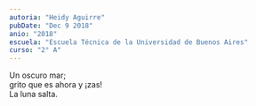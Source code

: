 ```yaml
---
autoria: "Heidy Aguirre"
pubDate: "Dec 9 2018"
anio: "2018"
escuela: "Escuela Técnica de la Universidad de Buenos Aires"
curso: "2° A"
---
```


Un oscuro mar;\
grito que es ahora y ¡zas!\
La luna salta.
